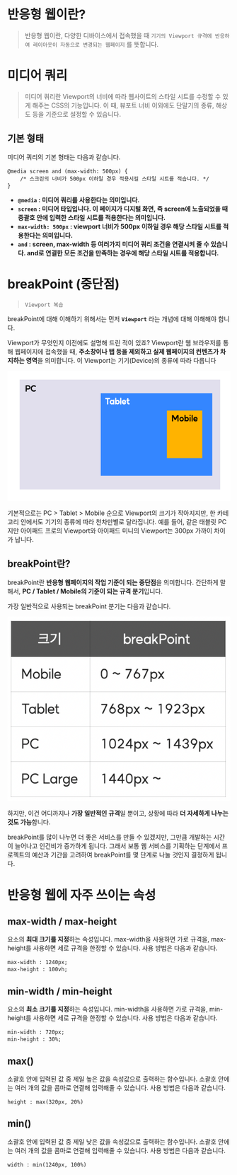 # 반응형 웹이란?

> 반응형 웹이란, 다양한 디바이스에서 접속했을 때
> `기기의 Viewport 규격에 반응하여 레이아웃이 자동으로 변경되는 웹페이지` 를 뜻합니다.

# 미디어 쿼리

> 미디어 쿼리란 Viewport의 너비에 따라 웹사이트의 스타일 시트를 수정할 수 있게 해주는 CSS의 기능입니다.
> 이 때, 뷰포트 너비 이외에도 단말기의 종류, 해상도 등을 기준으로 설정할 수 있습니다.

## 기본 형태

미디어 쿼리의 기본 형태는 다음과 같습니다.

```
@media screen and (max-width: 500px) {
	/* 스크린의 너비가 500px 이하일 경우 적용시킬 스타일 시트를 적습니다. */
}
```

- **`@media` : 미디어 쿼리를 사용한다는 의미입니다.**
- **`screen` : 미디어 타입입니다. 이 페이지가 디지털 화면, 즉 screen에 노출되었을 때 중괄호 안에 입력한 스타일 시트를 적용한다는 의미입니다.**
- **`max-width: 500px` : viewport 너비가 500px 이하일 경우 해당 스타일 시트를 적용한다는 의미입니다.**
- **`and` : screen, max-width 등 여러가지 미디어 쿼리 조건을 연결시켜 줄 수 있습니다. and로 연결한 모든 조건을 만족하는 경우에 해당 스타일 시트를 적용합니다.**

# breakPoint (중단점)

> `Viewport 복습`

breakPoint에 대해 이해하기 위해서는 먼저 **`Viewport`** 라는 개념에 대해 이해해야 합니다.

Viewport가 무엇인지 이전에도 설명해 드린 적이 있죠?
Viewport란 웹 브라우저를 통해 웹페이지에 접속했을 때, **주소창이나 탭 등을 제외하고 실제 웹페이지의 컨텐츠가 차지하는 영역**을 의미합니다.
이 Viewport는 기기(Device)의 종류에 따라 다릅니다

<img src="../img/viewport.png">

기본적으로는 PC > Tablet > Mobile 순으로 Viewport의 크기가 작아지지만,
한 카테고리 안에서도 기기의 종류에 따라 천차만별로 달라집니다.
예를 들어, 같은 태블릿 PC지만 아이패드 프로의 Viewport와 아이패드 미니의 Viewport는 300px 가까이 차이가 납니다.

## breakPoint란?

breakPoint란 **반응형 웹페이지의 작업 기준이 되는 중단점**을 의미합니다.
간단하게 말해서, **PC / Tablet / Mobile의 기준이 되는 규격 분기**입니다.

가장 일반적으로 사용되는 breakPoint 분기는 다음과 같습니다.

<img src="../img/규격.png">

하지만, 이건 어디까지나 **가장 일반적인 규격**일 뿐이고, 상황에 따라 **더 자세하게 나누는 것도 가능**합니다.

breakPoint를 많이 나누면 더 좋은 서비스를 만들 수 있겠지만,
그만큼 개발하는 시간이 늘어나고 인건비가 증가하게 됩니다.
그래서 보통 웹 서비스를 기획하는 단계에서 프로젝트의 예산과 기간을 고려하여 breakPoint를 몇 단계로 나눌 것인지 결정하게 됩니다.

# 반응형 웹에 자주 쓰이는 속성

## max-width / max-height

요소의 **최대 크기를 지정**하는 속성입니다.
max-width을 사용하면 가로 규격을, max-height를 사용하면 세로 규격을 한정할 수 있습니다.
사용 방법은 다음과 같습니다.

```
max-width : 1240px;
max-height : 100vh;
```

## min-width / min-height

요소의 **최소 크기를 지정**하는 속성입니다.
min-width을 사용하면 가로 규격을, min-height를 사용하면 세로 규격을 한정할 수 있습니다.
사용 방법은 다음과 같습니다.

```
min-width : 720px;
min-height : 30%;
```

## max()

소괄호 안에 입력된 값 중 제일 높은 값을 속성값으로 출력하는 함수입니다.
소괄호 안에는 여러 개의 값을 콤마로 연결해 입력해줄 수 있습니다.
사용 방법은 다음과 같습니다.

```
height : max(320px, 20%)
```

## min()

소괄호 안에 입력된 값 중 제일 낮은 값을 속성값으로 출력하는 함수입니다.
소괄호 안에는 여러 개의 값을 콤마로 연결해 입력해줄 수 있습니다.
사용 방법은 다음과 같습니다.

```
width : min(1240px, 100%)
```
